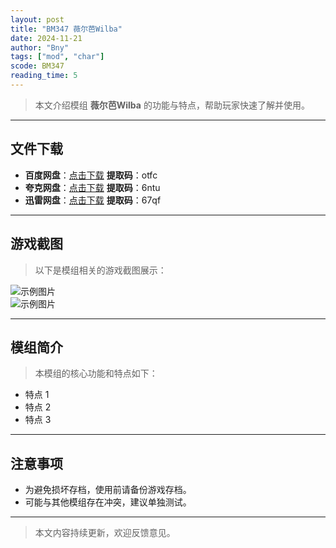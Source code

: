 ```yaml
---
layout: post
title: "BM347 薇尔芭Wilba"
date: 2024-11-21
author: "Bny"
tags: ["mod", "char"]
scode: BM347
reading_time: 5
---
```


> 本文介绍模组 **薇尔芭Wilba** 的功能与特点，帮助玩家快速了解并使用。

---





## 文件下载
- **百度网盘**：[点击下载](https://pan.baidu.com/s/1Y-TSGXDrS_wi-MCTlGJx6Q?pwd=otfc)  **提取码**：otfc  
- **夸克网盘**：[点击下载](https://pan.quark.cn/s/c6b27fddace7?pwd=6ntu)  **提取码**：6ntu  
- **迅雷网盘**：[点击下载](https://pan.xunlei.com/s/VOCCbVPQXdAt6kK_zGb_uKpuA1?pwd=67qf)  **提取码**：67qf  

---

## 游戏截图
> 以下是模组相关的游戏截图展示：

![示例图片](https://example.com/screenshot1.jpg)  
![示例图片](https://example.com/screenshot2.jpg)

---

## 模组简介
> 本模组的核心功能和特点如下：
- 特点 1
- 特点 2
- 特点 3

---

## 注意事项
- 为避免损坏存档，使用前请备份游戏存档。
- 可能与其他模组存在冲突，建议单独测试。

---

> 本文内容持续更新，欢迎反馈意见。
